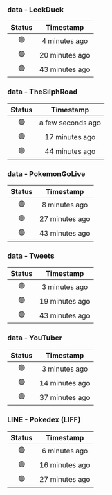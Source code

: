 ### data - LeekDuck
| Status | Timestamp |
|:------:|:---------:|
| 🟢 | 4 minutes ago |
| 🟢 | 20 minutes ago |
| 🟢 | 43 minutes ago |

### data - TheSilphRoad
| Status | Timestamp |
|:------:|:---------:|
| 🟢 | a few seconds ago |
| 🟢 | 17 minutes ago |
| 🟢 | 44 minutes ago |

### data - PokemonGoLive
| Status | Timestamp |
|:------:|:---------:|
| 🟢 | 8 minutes ago |
| 🟢 | 27 minutes ago |
| 🟢 | 43 minutes ago |

### data - Tweets
| Status | Timestamp |
|:------:|:---------:|
| 🟢 | 3 minutes ago |
| 🟢 | 19 minutes ago |
| 🟢 | 43 minutes ago |

### data - YouTuber
| Status | Timestamp |
|:------:|:---------:|
| 🟢 | 3 minutes ago |
| 🟢 | 14 minutes ago |
| 🟢 | 37 minutes ago |

### LINE - Pokedex (LIFF)
| Status | Timestamp |
|:------:|:---------:|
| 🟢 | 6 minutes ago |
| 🟢 | 16 minutes ago |
| 🟢 | 27 minutes ago |

